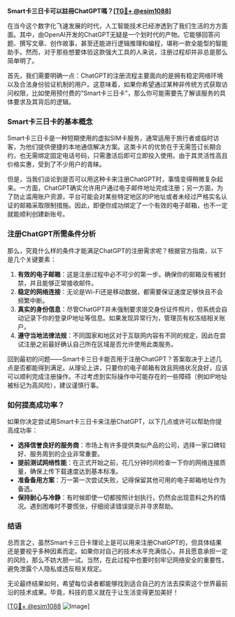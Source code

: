 **Smart卡三日卡可以註冊ChatGPT嗎？[[TG💪+ @esim1088](https://t.me/s/esim1088)]**

在当今这个数字化飞速发展的时代，人工智能技术已经渗透到了我们生活的方方面面。其中，由OpenAI开发的ChatGPT无疑是一个划时代的产物。它能够回答问题、撰写文章、创作故事，甚至还能进行逻辑推理和编程，堪称一款全能型的智能助手。然而，对于那些想要体验这款强大工具的人来说，注册过程却并非总是那么简单明了。

首先，我们需要明确一点：ChatGPT的注册流程主要面向的是拥有稳定网络环境以及合法身份验证机制的用户。这意味着，如果你希望通过某种非传统方式获取访问权限，比如使用预付费的“Smart卡三日卡”，那么你可能需要先了解该服务的具体要求及其背后的逻辑。

### Smart卡三日卡的基本概念

Smart卡三日卡是一种短期使用的虚拟SIM卡服务，通常适用于旅行者或临时访客，为他们提供便捷的本地通信解决方案。这类卡片的优势在于无需签订长期合约，也无需绑定固定电话号码，只需激活后即可立即投入使用。由于其灵活性高且价格实惠，受到了不少用户的青睐。

但是，当我们谈论到是否可以用这种卡来注册ChatGPT时，事情变得稍微复杂起来。一方面，ChatGPT确实允许用户通过电子邮件地址完成注册；另一方面，为了防止滥用账户资源，平台可能会对某些特定地区的IP地址或者未经过严格实名认证的邮箱采取限制措施。因此，即便你成功绑定了一个有效的电子邮箱，也不一定就能顺利创建新账号。

### 注册ChatGPT所需条件分析

那么，究竟什么样的条件才能满足ChatGPT的注册需求呢？根据官方指南，以下是几个关键要素：

1. **有效的电子邮箱**：这是注册过程中必不可少的第一步。确保你的邮箱没有被封禁，并且能够正常接收邮件。
2. **稳定的网络连接**：无论是Wi-Fi还是移动数据，都需要保证速度足够快且不会频繁中断。
3. **真实的身份信息**：尽管ChatGPT并未强制要求提交身份证件照片，但系统会自动记录下你的登录IP地址等信息。如果发现异常行为，管理员有权冻结相关账户。
4. **遵守当地法律法规**：不同国家和地区对于互联网内容有不同的规定，因此在尝试注册之前最好确认自己所在区域是否允许使用此类服务。

回到最初的问题——Smart卡三日卡能否用于注册ChatGPT？答案取决于上述几点是否都能得到满足。从理论上讲，只要你的电子邮箱有效且网络状况良好，应该可以顺利完成注册操作。不过考虑到实际操作中可能存在的一些障碍（例如IP地址被标记为高风险），建议谨慎行事。

### 如何提高成功率？

如果你决定尝试用Smart卡三日卡来注册ChatGPT，以下几点或许可以帮助你提高成功率：

- **选择信誉良好的服务商**：市场上有许多提供类似产品的公司，选择一家口碑较好、服务周到的企业非常重要。
- **提前测试网络性能**：在正式开始之前，花几分钟时间检查一下你的网络连接质量，确保上传下载速度达到基本标准。
- **准备备用方案**：万一第一次尝试失败，记得保留其他可用的电子邮箱地址作为备选。
- **保持耐心与冷静**：有时候即使一切都按照计划执行，仍然会出现意料之外的情况。遇到困难时不要慌张，仔细阅读错误提示并寻求帮助。

### 结语

总而言之，虽然Smart卡三日卡理论上是可以用来注册ChatGPT的，但具体结果还是要视乎多种因素而定。如果你对自己的技术水平充满信心，并且愿意承担一定的风险，那么不妨大胆一试。当然，在此过程中也要时刻牢记网络安全的重要性，避免泄露个人隐私或违反相关规定。

无论最终结果如何，希望每位读者都能够找到适合自己的方法去探索这个世界最前沿的技术成果。毕竟，科技的意义就在于让生活变得更加美好！

[[TG💪+ @esim1088](https://t.me/s/esim1088) ![Image](https://i.postimg.cc/4NQfJmqS/Snipaste-2025-05-13-00-14-12.png)]